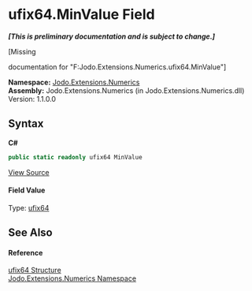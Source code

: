 # ufix64.MinValue Field
 _**\[This is preliminary documentation and is subject to change.\]**_

\[Missing <summary> documentation for "F:Jodo.Extensions.Numerics.ufix64.MinValue"\]

**Namespace:**&nbsp;<a href="N_Jodo_Extensions_Numerics">Jodo.Extensions.Numerics</a><br />**Assembly:**&nbsp;Jodo.Extensions.Numerics (in Jodo.Extensions.Numerics.dll) Version: 1.1.0.0

## Syntax

**C#**<br />
``` C#
public static readonly ufix64 MinValue
```

<a href="https://github.com/JosephJShort/Jodo.Extensions/blob/main/src/Jodo.Extensions.Numerics/ufix64.cs" rel="noopener noreferrer" title="View the source code">View Source</a><br />

#### Field Value
Type: <a href="T_Jodo_Extensions_Numerics_ufix64">ufix64</a>

## See Also


#### Reference
<a href="T_Jodo_Extensions_Numerics_ufix64">ufix64 Structure</a><br /><a href="N_Jodo_Extensions_Numerics">Jodo.Extensions.Numerics Namespace</a><br />